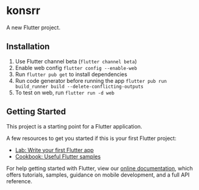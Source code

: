 # konsrr

A new Flutter project.

## Installation
1. Use Flutter channel beta (`flutter channel beta`)
2. Enable web config `flutter config --enable-web`
3. Run `flutter pub get` to install dependencies
4. Run code generator before running the app `flutter pub run build_runner build --delete-conflicting-outputs`
5. To test on web, run `flutter run -d web`


## Getting Started

This project is a starting point for a Flutter application.

A few resources to get you started if this is your first Flutter project:

- [Lab: Write your first Flutter app](https://flutter.dev/docs/get-started/codelab)
- [Cookbook: Useful Flutter samples](https://flutter.dev/docs/cookbook)

For help getting started with Flutter, view our
[online documentation](https://flutter.dev/docs), which offers tutorials,
samples, guidance on mobile development, and a full API reference.
